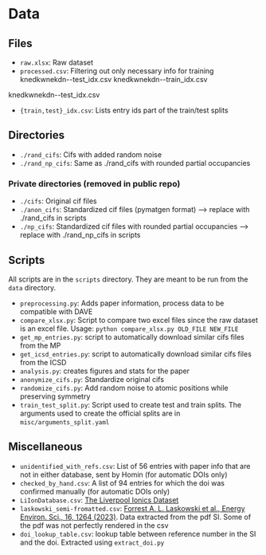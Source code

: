 # Data

## Files

- `raw.xlsx`: Raw dataset
- `processed.csv`: Filtering out only necessary info for training
knedkwnekdn--test_idx.csv
knedkwnekdn--train_idx.csv

knedkwnekdn--test_idx.csv
- `{train,test}_idx.csv`: Lists entry ids part of the train/test splits

## Directories
- `./rand_cifs`: Cifs with added random noise
- `./rand_np_cifs`: Same as ./rand_cifs with rounded partial occupancies

### Private directories (removed in public repo)

- `./cifs`: Original cif files
- `./anon_cifs`: Standardized cif files (pymatgen format) --> replace with ./rand_cifs in scripts
- `./np_cifs`: Standardized cif files with rounded partial occupancies --> replace with ./rand_np_cifs in scripts

## Scripts
All scripts are in the `scripts` directory. They are meant to be run from the `data` directory.
- `preprocessing.py`: Adds paper information, process data to be compatible with DAVE
- `compare_xlsx.py`: Script to compare two excel files since the raw dataset is an excel file. Usage: `python compare_xlsx.py OLD_FILE NEW_FILE`
- `get_mp_entries.py`: script to automatically download similar cifs files from the MP
- `get_icsd_entries.py`: script to automatically download similar cifs files from the ICSD
- `analysis.py`: creates figures and stats for the paper
- `anonymize_cifs.py`: Standardize original cifs
- `randomize_cifs.py`: Add random noise to atomic positions while preserving symmetry
- `train_test_split.py`: Script used to create test and train splits. The arguments used to create the official splits are in `misc/arguments_split.yaml`

## Miscellaneous

- `unidentified_with_refs.csv`: List of 56 entries with paper info that are not in either database, sent by Homin (for automatic DOIs only)
- `checked_by_hand.csv`: A list of 94 entries for which the doi was confirmed manually (for automatic DOIs only)
- `LiIonDatabase.csv`: [The Liverpool Ionics Dataset](http://pcwww.liv.ac.uk/~msd30/lmds/LiIonDatabase.html)
- `laskowski_semi-fromatted.csv`: [Forrest A. L. Laskowski et al., Energy Environ. Sci., 16, 1264 (2023)](https://pubs.rsc.org/en/content/articlelanding/2023/ee/d2ee03499a#!). Data extracted from the pdf SI. Some of the pdf was not perfectly rendered in the csv
- `doi_lookup_table.csv`: lookup table between reference number in the SI and the doi. Extracted using `extract_doi.py`